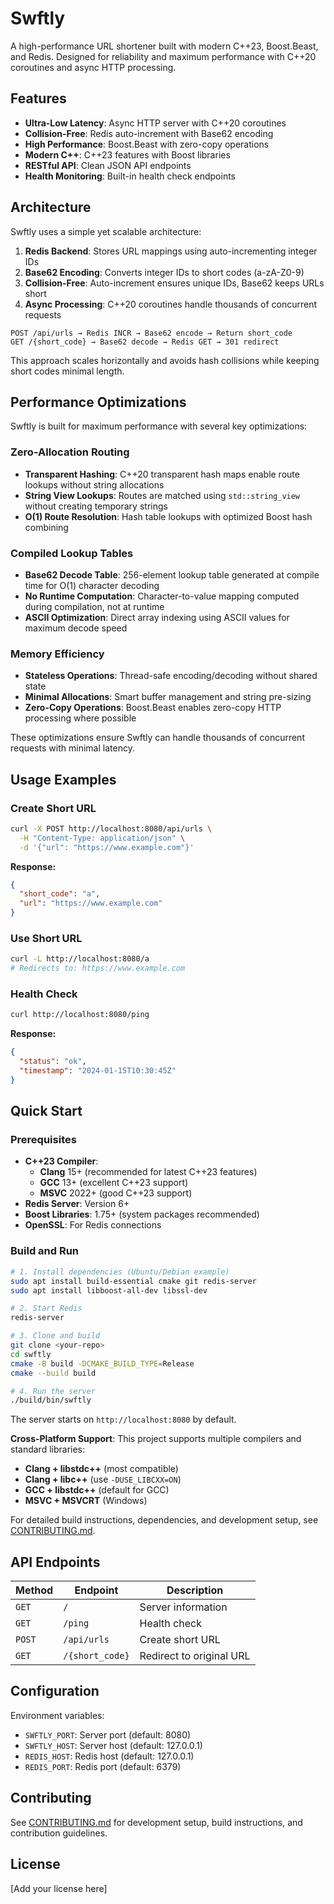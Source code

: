 # Swftly

A high-performance URL shortener built with modern C++23, Boost.Beast, and Redis. Designed for reliability and maximum performance with C++20 coroutines and async HTTP processing.

## Features

- **Ultra-Low Latency**: Async HTTP server with C++20 coroutines
- **Collision-Free**: Redis auto-increment with Base62 encoding  
- **High Performance**: Boost.Beast with zero-copy operations
- **Modern C++**: C++23 features with Boost libraries
- **RESTful API**: Clean JSON API endpoints
- **Health Monitoring**: Built-in health check endpoints

## Architecture

Swftly uses a simple yet scalable architecture:

1. **Redis Backend**: Stores URL mappings using auto-incrementing integer IDs
2. **Base62 Encoding**: Converts integer IDs to short codes (a-zA-Z0-9)
3. **Collision-Free**: Auto-increment ensures unique IDs, Base62 keeps URLs short
4. **Async Processing**: C++20 coroutines handle thousands of concurrent requests

```
POST /api/urls → Redis INCR → Base62 encode → Return short_code
GET /{short_code} → Base62 decode → Redis GET → 301 redirect
```

This approach scales horizontally and avoids hash collisions while keeping short codes minimal length.

## Performance Optimizations

Swftly is built for maximum performance with several key optimizations:

### Zero-Allocation Routing
- **Transparent Hashing**: C++20 transparent hash maps enable route lookups without string allocations
- **String View Lookups**: Routes are matched using `std::string_view` without creating temporary strings
- **O(1) Route Resolution**: Hash table lookups with optimized Boost hash combining

### Compiled Lookup Tables
- **Base62 Decode Table**: 256-element lookup table generated at compile time for O(1) character decoding
- **No Runtime Computation**: Character-to-value mapping computed during compilation, not at runtime
- **ASCII Optimization**: Direct array indexing using ASCII values for maximum decode speed

### Memory Efficiency
- **Stateless Operations**: Thread-safe encoding/decoding without shared state
- **Minimal Allocations**: Smart buffer management and string pre-sizing
- **Zero-Copy Operations**: Boost.Beast enables zero-copy HTTP processing where possible

These optimizations ensure Swftly can handle thousands of concurrent requests with minimal latency.

## Usage Examples

### Create Short URL
```bash
curl -X POST http://localhost:8080/api/urls \
  -H "Content-Type: application/json" \
  -d '{"url": "https://www.example.com"}'
```

**Response:**
```json
{
  "short_code": "a",
  "url": "https://www.example.com"
}
```

### Use Short URL
```bash
curl -L http://localhost:8080/a
# Redirects to: https://www.example.com
```

### Health Check
```bash
curl http://localhost:8080/ping
```

**Response:**
```json
{
  "status": "ok",
  "timestamp": "2024-01-15T10:30:45Z"
}
```

## Quick Start

### Prerequisites
- **C++23 Compiler**: 
  - **Clang** 15+ (recommended for latest C++23 features)
  - **GCC** 13+ (excellent C++23 support)
  - **MSVC** 2022+ (good C++23 support)
- **Redis Server**: Version 6+
- **Boost Libraries**: 1.75+ (system packages recommended)
- **OpenSSL**: For Redis connections

### Build and Run

```bash
# 1. Install dependencies (Ubuntu/Debian example)
sudo apt install build-essential cmake git redis-server
sudo apt install libboost-all-dev libssl-dev

# 2. Start Redis
redis-server

# 3. Clone and build
git clone <your-repo>
cd swftly
cmake -B build -DCMAKE_BUILD_TYPE=Release
cmake --build build

# 4. Run the server
./build/bin/swftly
```

The server starts on `http://localhost:8080` by default.

**Cross-Platform Support**: This project supports multiple compilers and standard libraries:
- **Clang + libstdc++** (most compatible)
- **Clang + libc++** (use `-DUSE_LIBCXX=ON`)
- **GCC + libstdc++** (default for GCC)
- **MSVC + MSVCRT** (Windows)

For detailed build instructions, dependencies, and development setup, see [CONTRIBUTING.md](CONTRIBUTING.md).

## API Endpoints

| Method | Endpoint | Description |
|--------|----------|-------------|
| `GET` | `/` | Server information |
| `GET` | `/ping` | Health check |
| `POST` | `/api/urls` | Create short URL |
| `GET` | `/{short_code}` | Redirect to original URL |

## Configuration

Environment variables:
- `SWFTLY_PORT`: Server port (default: 8080)
- `SWFTLY_HOST`: Server host (default: 127.0.0.1)
- `REDIS_HOST`: Redis host (default: 127.0.0.1)
- `REDIS_PORT`: Redis port (default: 6379)

## Contributing

See [CONTRIBUTING.md](CONTRIBUTING.md) for development setup, build instructions, and contribution guidelines.

## License

[Add your license here]
